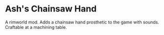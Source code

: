 ﻿# Ash's Chainsaw Hand
A rimworld mod. Adds a chainsaw hand prosthetic to the game with sounds. Craftable at a machining table.
